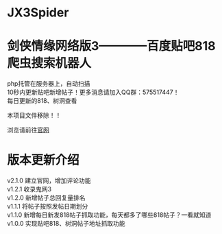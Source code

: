 # JX3Spider

剑侠情缘网络版3————百度贴吧818爬虫搜索机器人
====
php托管在服务器上，自动扫描      
10秒内更新贴吧新增帖子！更多消息请加入QQ群：575517447！   
每日更新的818、树洞查看  
  
本项目文件移除！！

浏览请前往[官网](http://www.jx3818.top/)

           
版本更新介绍
===            
v2.1.0 建立官网，增加评论功能     
v1.2.1 收录鬼网3   
v1.2.0 新增帖子总回复量排名   
v1.1.1 将帖子按照发帖日期划分    
v1.1.0 新增每日新发818帖子抓取功能，每天都多了哪些818帖子？一看就知道    
v1.0.0 实现贴吧818、树洞帖子地址抓取功能






